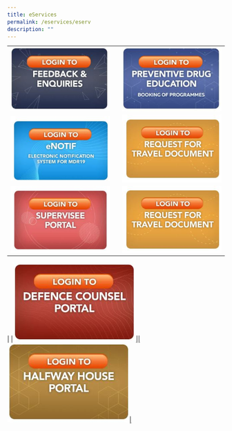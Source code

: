 ```yaml
---
title: eServices
permalink: /eservices/eserv
description: ""
---
```

|  |  | |
| -------- | -------- | -------- |
| <a href="https://www.eservices.cnb.gov.sg/feedback/" target="Blank"> ![](/images/e-service%20feedbacks.jpg)  |  | <a href="https://www.eservices.cnb.gov.sg/pde/" target="Blank"> ![](/images/e-service%20Preventive%20Drug%20Education.jpg) 
|<a href="https://licence1.business.gov.sg/feportal/web/frontier/home" target="Blank"> ![](/images/e-service%20eNOTIF.jpg)|    | <a href="https://www.eservices.cnb.gov.sg/travel/" target="Blank"> ![](/images/e-service%20Request%20for%20travel%20document.jpg)
|<a href="https://www.eservices.cnb.gov.sg/supervisee/" target="Blank"> ![](/images/e-service%20Supervisee%20Portal.jpg) ||<a href="https://www.eservices.cnb.gov.sg/travel/" target="Blank"> ![](/images/e-service%20Request%20for%20travel%20document.jpg)
|
|<a href="https://www.eservices.cnb.gov.sg/dc/" target="Blank">![](/images/e-service%20defence%20counsel%20portal.jpg)||<a href="(https://www.eservices.cnb.gov.sg/hwh/" target="Blank">![](/images/e-service%20Halfway%20house.jpg)|